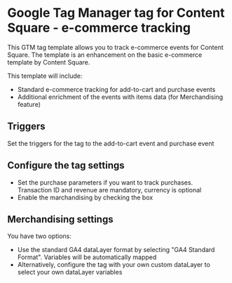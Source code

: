 # Google Tag Manager tag for Content Square - e-commerce tracking
This GTM tag template allows you to track e-commerce events for Content Square.
The template is an enhancement on the basic e-commerce template by Content Square. 

This template will include:

* Standard e-commerce tracking for add-to-cart and purchase events
* Additional enrichment of the events with items data (for Merchandising feature)

## Triggers
Set the triggers for the tag to the add-to-cart event and purchase event

## Configure the tag settings
* Set the purchase parameters if you want to track purchases. Transaction ID and revenue are mandatory, currency is optional
* Enable the marchandising by checking the box

## Merchandising settings
You have two options:
* Use the standard GA4 dataLayer format by selecting "GA4 Standard Format". Variables will be automatically mapped
* Alternatively, configure the tag with your own custom dataLayer to select your own dataLayer variables
